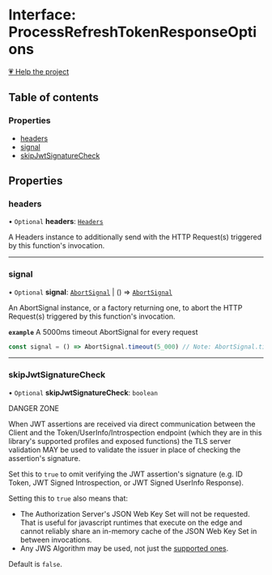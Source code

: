 # Interface: ProcessRefreshTokenResponseOptions

[💗 Help the project](https://github.com/sponsors/panva)

## Table of contents

### Properties

- [headers](ProcessRefreshTokenResponseOptions.md#headers)
- [signal](ProcessRefreshTokenResponseOptions.md#signal)
- [skipJwtSignatureCheck](ProcessRefreshTokenResponseOptions.md#skipjwtsignaturecheck)

## Properties

### headers

• `Optional` **headers**: [`Headers`]( https://developer.mozilla.org/en-US/docs/Web/API/Headers )

A Headers instance to additionally send with the HTTP Request(s) triggered by this function's
invocation.

___

### signal

• `Optional` **signal**: [`AbortSignal`]( https://developer.mozilla.org/en-US/docs/Web/API/AbortSignal ) \| () => [`AbortSignal`]( https://developer.mozilla.org/en-US/docs/Web/API/AbortSignal )

An AbortSignal instance, or a factory returning one, to abort the HTTP Request(s) triggered by
this function's invocation.

**`example`** A 5000ms timeout AbortSignal for every request

```js
const signal = () => AbortSignal.timeout(5_000) // Note: AbortSignal.timeout may not yet be available in all runtimes.
```

___

### skipJwtSignatureCheck

• `Optional` **skipJwtSignatureCheck**: `boolean`

DANGER ZONE

When JWT assertions are received via direct communication between the Client and the
Token/UserInfo/Introspection endpoint (which they are in this library's supported profiles and
exposed functions) the TLS server validation MAY be used to validate the issuer in place of
checking the assertion's signature.

Set this to `true` to omit verifying the JWT assertion's signature (e.g. ID Token, JWT Signed
Introspection, or JWT Signed UserInfo Response).

Setting this to `true` also means that:

- The Authorization Server's JSON Web Key Set will not be requested. That is useful for
  javascript runtimes that execute on the edge and cannot reliably share an in-memory cache of
  the JSON Web Key Set in between invocations.
- Any JWS Algorithm may be used, not just the [supported ones](../types/JWSAlgorithm.md).

Default is `false`.
